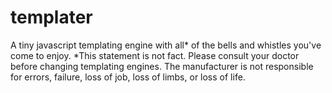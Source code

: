 templater
=========

A tiny javascript templating engine with all* of the bells and whistles you've come to enjoy.  *This statement is not fact.  Please consult your doctor before changing templating engines.  The manufacturer is not responsible for errors, failure, loss of job, loss of limbs, or loss of life.
